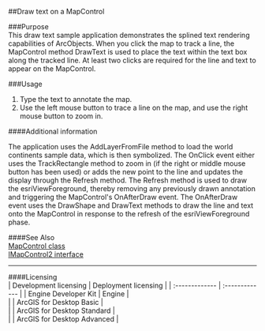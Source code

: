 ##Draw text on a MapControl

###Purpose  
This draw text sample application demonstrates the splined text rendering capabilities of ArcObjects. When you click the map to track a line, the MapControl method DrawText is used to place the text within the text box along the tracked line. At least two clicks are required for the line and text to appear on the MapControl.   


###Usage
1. Type the text to annotate the map.   
1. Use the left mouse button to trace a line on the map, and use the right mouse button to zoom in.  





####Additional information  
<div xmlns="http://www.w3.org/1999/xhtml" xmlns:my="http://schemas.microsoft.com/office/infopath/2003/myXSD/2006-02-10T23:25:53">The application uses the AddLayerFromFile method to load the world continents sample data, which is then symbolized. The OnClick event either uses the TrackRectangle method to zoom in (if the right or middle mouse button has been used) or adds the new point to the line and updates the display through the Refresh method. The Refresh method is used to draw the esriViewForeground, thereby removing any previously drawn annotation and triggering the MapControl's OnAfterDraw event. The OnAfterDraw event uses the DrawShape and DrawText methods to draw the line and text onto the MapControl in response to the refresh of the esriViewForeground phase. </div>  


####See Also  
[MapControl class](http://desktopdev.arcgis.com/search/?q=MapControl%20class&p=0&language=en&product=arcobjects-sdk-dotnet&version=&n=15&collection=help)  
[IMapControl2 interface](http://desktopdev.arcgis.com/search/?q=IMapControl2%20interface&p=0&language=en&product=arcobjects-sdk-dotnet&version=&n=15&collection=help)  


---------------------------------

####Licensing  
| Development licensing | Deployment licensing | 
| :------------- | :------------- | 
| Engine Developer Kit | Engine |  
|  | ArcGIS for Desktop Basic |  
|  | ArcGIS for Desktop Standard |  
|  | ArcGIS for Desktop Advanced |  


